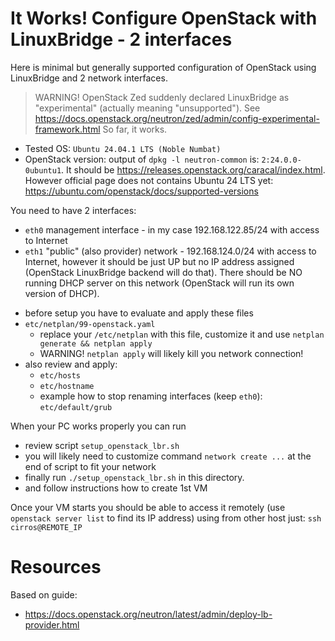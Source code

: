 # It Works! Configure OpenStack with LinuxBridge - 2 interfaces

Here is minimal but generally supported configuration of OpenStack using LinuxBridge and 2 network interfaces.

> WARNING! OpenStack Zed suddenly declared LinuxBridge as "experimental" (actually meaning "unsupported").
> See https://docs.openstack.org/neutron/zed/admin/config-experimental-framework.html So far, it works.


- Tested OS: `Ubuntu 24.04.1 LTS (Noble Numbat)`
- OpenStack version: output of `dpkg -l neutron-common` is: `2:24.0.0-0ubuntu1`. It should
  be https://releases.openstack.org/caracal/index.html. However official page
  does not contains Ubuntu 24 LTS yet: https://ubuntu.com/openstack/docs/supported-versions


You need to have 2 interfaces:
* `eth0` management interface - in my case 192.168.122.85/24 with access to Internet
* `eth1` "public" (also provider) network - 192.168.124.0/24 with access to Internet, however
   it should be just UP but no IP address assigned (OpenStack LinuxBridge backend will do that).
   There should be NO running DHCP server on this network (OpenStack will run its own version of DHCP).

- before setup you have to evaluate and apply these files
- `etc/netplan/99-openstack.yaml`
  - replace your `/etc/netplan` with this file, customize it and use `netplan generate && netplan apply`
  - WARNING! `netplan apply` will likely kill you network connection!
- also review and apply:
  - `etc/hosts`
  - `etc/hostname`
  - example how to stop renaming interfaces (keep `eth0`): `etc/default/grub`

When your PC works properly you can run

- review script `setup_openstack_lbr.sh`
- you will likely need to customize command `network create ...` at the end of
  script to fit your network
- finally run `./setup_openstack_lbr.sh` in this directory.
- and follow instructions how to create 1st VM

Once your VM starts you should be able to access it remotely (use `openstack server list` to find its
IP address) using from other host just: `ssh cirros@REMOTE_IP`

# Resources

Based on guide:
- https://docs.openstack.org/neutron/latest/admin/deploy-lb-provider.html

